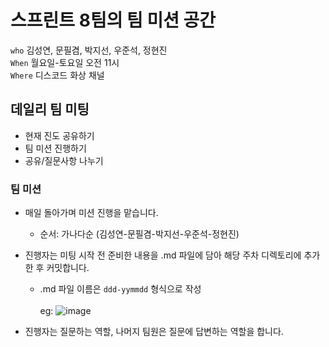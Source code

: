 # 스프린트 8팀의 팀 미션 공간
`who` 김성연, 문필겸, 박지선, 우준석, 정현진<br>
`When` 월요일-토요일 오전 11시<br>
`Where` 디스코드 화상 채널

## 데일리 팀 미팅
- 현재 진도 공유하기
- 팀 미션 진행하기
- 공유/질문사항 나누기

### 팀 미션
- 매일 돌아가며 미션 진행을 맡습니다.
  - 순서: 가나다순 (김성연-문필겸-박지선-우준석-정현진)
- 진행자는 미팅 시작 전 준비한 내용을 .md 파일에 담아 해당 주차 디렉토리에 추가한 후 커밋합니다.
  - .md 파일 이름은 `ddd-yymmdd` 형식으로 작성<br><br>
    eg: 
    ![image](https://github.com/jisunipark/sprint-part2-team8/assets/148641571/d2f2560d-1ca9-482a-8d38-97f19580c455)

- 진행자는 질문하는 역할, 나머지 팀원은 질문에 답변하는 역할을 합니다.
